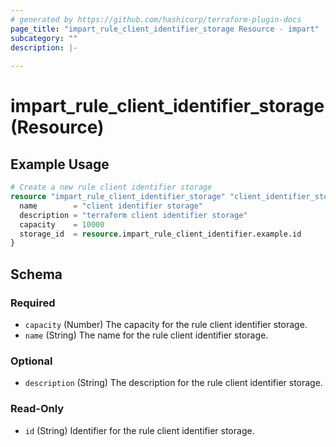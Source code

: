 ```yaml
---
# generated by https://github.com/hashicorp/terraform-plugin-docs
page_title: "impart_rule_client_identifier_storage Resource - impart"
subcategory: ""
description: |-
  
---
```


# impart_rule_client_identifier_storage (Resource)



## Example Usage

```terraform
# Create a new rule client identifier storage
resource "impart_rule_client_identifier_storage" "client_identifier_storage" {
  name        = "client identifier storage"
  description = "terraform client identifier storage"
  capacity    = 10000
  storage_id  = resource.impart_rule_client_identifier.example.id
}
```

<!-- schema generated by tfplugindocs -->
## Schema

### Required

- `capacity` (Number) The capacity for the rule client identifier storage.
- `name` (String) The name for the rule client identifier storage.

### Optional

- `description` (String) The description for the rule client identifier storage.

### Read-Only

- `id` (String) Identifier for the rule client identifier storage.
